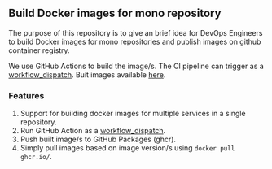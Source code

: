 ## Build Docker images for mono repository

The purpose of this repository is to give an brief idea for DevOps Engineers to build Docker images for mono repositories and publish images on github container registry.

We use GitHub Actions to build the image/s. The CI pipeline can trigger as a [workflow_dispatch](https://docs.github.com/en/actions/using-workflows/manually-running-a-workflow). Buit images available [here](https://github.com/NimeshaDil?tab=packages).


### Features
1. Support for building docker images for multiple services in a single repository. 
2. Run GitHub Action as a [workflow_dispatch](https://docs.github.com/en/actions/using-workflows/manually-running-a-workflow).
3. Push built image/s to GitHub Packages (ghcr).
4. Simply pull images based on image version/s using `docker pull ghcr.io/`.